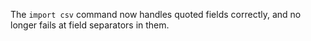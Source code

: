 The `import csv` command now handles quoted fields correctly, and no longer
fails at field separators in them.
